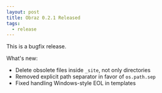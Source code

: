 ```yaml
---
layout: post
title: Obraz 0.2.1 Released
tags:
  - release
---
```


This is a bugfix release.

What's new:

* Delete obsolete files inside `_site`, not only directories
* Removed explicit path separator in favor of `os.path.sep`
* Fixed handling Windows-style EOL in templates


